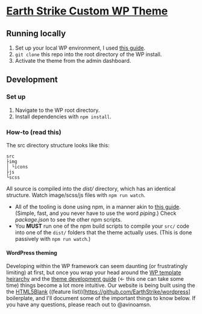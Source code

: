 # [Earth Strike Custom WP Theme](http://earthstrike.org)

## Running locally

1. Set up your local WP environment, I used [this guide](https://torquemag.io/2015/11/install-wordpress-locally-xampp-windows-mac/).
2. `git clone` this repo into the root directory of the WP install.
3. Activate the theme from the admin dashboard.

## Development

### Set up

1. Navigate to the WP root directory.
2. Install dependencies with `npm install`.

### How-to (read this)

The src directory structure looks like this:

```
src
├img
│ └icons
├js
└scss
```

All source is compiled into the *dist/* directory, which has an identical structure. Watch image/scss/js files with `npm run watch`.

* All of the tooling is done using npm, in a manner akin to [this guide](https://css-tricks.com/why-npm-scripts/). (Simple, fast, and you never have to use the word *piping*.) Check *package.json* to see the other npm scripts.
* You **MUST** run one of the npm build scripts to compile your `src/` code into one of the `dist/` folders that the theme actually uses. (This is done passively with `npm run watch`.)

#### WordPress theming

Developing within the WP framework can seem daunting (or frustratingly limiting) at first, but once you wrap your head around the [WP template heirarchy](https://developer.wordpress.org/themes/basics/template-hierarchy/) and the [theme development guide](https://codex.wordpress.org/Theme_Development) (<- this one can take some time) things become a lot more intuitive. Our website is being built using the the [HTML5Blank](http://html5blank.com/) ((feature list))[https://github.com/EarthStrike/wordpress] boilerplate, and I'll document some of the important things to know below. If you have any questions, please reach out to @avinoamsn.